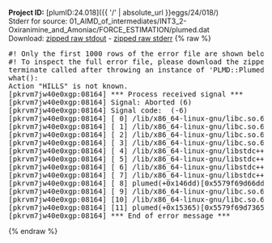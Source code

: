 **Project ID:** [plumID:24.018]({{ '/' | absolute_url }}eggs/24/018/)  
Stderr for source:  01_AIMD_of_intermediates/INT3_2-Oxiranimine_and_Amoniac/FORCE_ESTIMATION/plumed.dat   
Download: [zipped raw stdout](plumed.dat.plumed.stdout.txt.zip) - [zipped raw stderr](plumed.dat.plumed.stderr.txt.zip) 
{% raw %}
<pre>
#! Only the first 1000 rows of the error file are shown below
#! To inspect the full error file, please download the zipped raw stderr file above
terminate called after throwing an instance of 'PLMD::Plumed::Exception'
what():
Action "HILLS" is not known.
[pkrvm7jw40e0xgp:08164] *** Process received signal ***
[pkrvm7jw40e0xgp:08164] Signal: Aborted (6)
[pkrvm7jw40e0xgp:08164] Signal code:  (-6)
[pkrvm7jw40e0xgp:08164] [ 0] /lib/x86_64-linux-gnu/libc.so.6(+0x45330)[0x7fb5fae45330]
[pkrvm7jw40e0xgp:08164] [ 1] /lib/x86_64-linux-gnu/libc.so.6(pthread_kill+0x11c)[0x7fb5fae9eb2c]
[pkrvm7jw40e0xgp:08164] [ 2] /lib/x86_64-linux-gnu/libc.so.6(gsignal+0x1e)[0x7fb5fae4527e]
[pkrvm7jw40e0xgp:08164] [ 3] /lib/x86_64-linux-gnu/libc.so.6(abort+0xdf)[0x7fb5fae288ff]
[pkrvm7jw40e0xgp:08164] [ 4] /lib/x86_64-linux-gnu/libstdc++.so.6(+0xa5ff5)[0x7fb5fb2a5ff5]
[pkrvm7jw40e0xgp:08164] [ 5] /lib/x86_64-linux-gnu/libstdc++.so.6(+0xbb0da)[0x7fb5fb2bb0da]
[pkrvm7jw40e0xgp:08164] [ 6] /lib/x86_64-linux-gnu/libstdc++.so.6(_ZSt10unexpectedv+0x0)[0x7fb5fb2a5a55]
[pkrvm7jw40e0xgp:08164] [ 7] /lib/x86_64-linux-gnu/libstdc++.so.6(+0xa5a6f)[0x7fb5fb2a5a6f]
[pkrvm7jw40e0xgp:08164] [ 8] plumed(+0x146dd)[0x5579f69d66dd]
[pkrvm7jw40e0xgp:08164] [ 9] /lib/x86_64-linux-gnu/libc.so.6(+0x2a1ca)[0x7fb5fae2a1ca]
[pkrvm7jw40e0xgp:08164] [10] /lib/x86_64-linux-gnu/libc.so.6(__libc_start_main+0x8b)[0x7fb5fae2a28b]
[pkrvm7jw40e0xgp:08164] [11] plumed(+0x15365)[0x5579f69d7365]
[pkrvm7jw40e0xgp:08164] *** End of error message ***
</pre>
{% endraw %}
